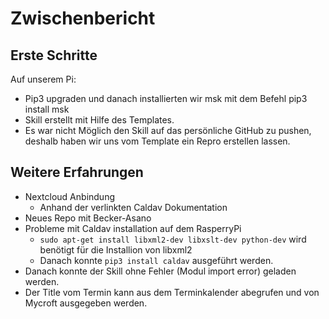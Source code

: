 # Zwischenbericht

## Erste Schritte
Auf unserem Pi:
* Pip3 upgraden und danach installierten wir msk mit dem Befehl pip3 install msk
* Skill erstellt mit Hilfe des Templates.
* Es war nicht Möglich den Skill auf das persönliche GitHub zu pushen, deshalb haben wir uns vom Template ein Repro erstellen lassen.

## Weitere Erfahrungen 
* Nextcloud Anbindung 
    * Anhand der verlinkten Caldav Dokumentation 
* Neues Repo mit Becker-Asano 
* Probleme mit Caldav installation auf dem RasperryPi
    * `sudo apt-get install libxml2-dev libxslt-dev python-dev` wird benötigt für die Installion von libxml2 
    * Danach konnte `pip3 install caldav` ausgeführt werden.
* Danach konnte der Skill ohne Fehler (Modul import error) geladen werden. 
* Der Title vom Termin kann aus dem Terminkalender abegrufen und von Mycroft ausgegeben werden.


